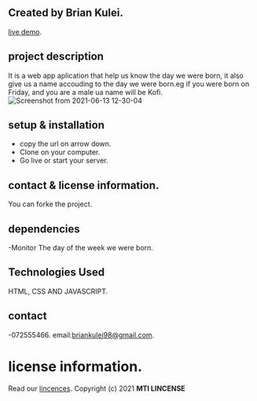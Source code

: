 ## Created by Brian Kulei.
[live demo](https://brian6382.github.io/javascript_project/).
##  project description
It is a web app aplication that help us know the day we were born, 
it also give us a name accouding to the day we were born.eg if you were born on Friday, and you are a male
ua name will be Kofi.
![Screenshot from 2021-06-13 12-30-04](https://user-images.githubusercontent.com/82508349/121802047-37719d80-cc43-11eb-87c9-764d7f787a66.png)
## setup & installation
- copy the url on arrow down.
- Clone on your computer.
- Go live or start your server.
## contact & license information.
You can forke the project.
## dependencies
-Monitor The day of the week we were born.
## Technologies Used
HTML, CSS AND JAVASCRIPT.
## contact 
-072555466. email:briankulei98@gmail.com. 
# license information.
Read our [lincences](./Lincense).
Copyright (c) 2021 **MTI LINCENSE**
